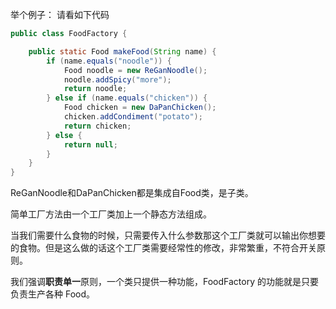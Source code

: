 
举个例子：
请看如下代码
```Java
public class FoodFactory {

    public static Food makeFood(String name) {
        if (name.equals("noodle")) {
            Food noodle = new ReGanNoodle();
            noodle.addSpicy("more");
            return noodle;
        } else if (name.equals("chicken")) {
            Food chicken = new DaPanChicken();
            chicken.addCondiment("potato");
            return chicken;
        } else {
            return null;
        }
    }
}
```

ReGanNoodle和DaPanChicken都是集成自Food类，是子类。

简单工厂方法由一个工厂类加上一个静态方法组成。

当我们需要什么食物的时候，只需要传入什么参数那这个工厂类就可以输出你想要的食物。但是这么做的话这个工厂类需要经常性的修改，非常繁重，不符合开关原则。

我们强调**职责单一**原则，一个类只提供一种功能，FoodFactory 的功能就是只要负责生产各种 Food。